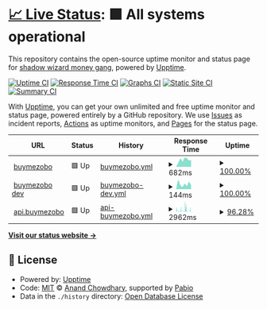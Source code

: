 # [📈 Live Status](https://mossgrid.github.io/sentinel): <!--live status--> **🟩 All systems operational**

This repository contains the open-source uptime monitor and status page for [shadow wizard money gang](https://mossgrid.netlify.app/), powered by [Upptime](https://github.com/upptime/upptime).

[![Uptime CI](https://github.com/mossgrid/sentinel/workflows/Uptime%20CI/badge.svg)](https://github.com/mossgrid/sentinel/actions?query=workflow%3A%22Uptime+CI%22)
[![Response Time CI](https://github.com/mossgrid/sentinel/workflows/Response%20Time%20CI/badge.svg)](https://github.com/mossgrid/sentinel/actions?query=workflow%3A%22Response+Time+CI%22)
[![Graphs CI](https://github.com/mossgrid/sentinel/workflows/Graphs%20CI/badge.svg)](https://github.com/mossgrid/sentinel/actions?query=workflow%3A%22Graphs+CI%22)
[![Static Site CI](https://github.com/mossgrid/sentinel/workflows/Static%20Site%20CI/badge.svg)](https://github.com/mossgrid/sentinel/actions?query=workflow%3A%22Static+Site+CI%22)
[![Summary CI](https://github.com/mossgrid/sentinel/workflows/Summary%20CI/badge.svg)](https://github.com/mossgrid/sentinel/actions?query=workflow%3A%22Summary+CI%22)

With [Upptime](https://upptime.js.org), you can get your own unlimited and free uptime monitor and status page, powered entirely by a GitHub repository. We use [Issues](https://github.com/mossgrid/sentinel/issues) as incident reports, [Actions](https://github.com/mossgrid/sentinel/actions) as uptime monitors, and [Pages](https://mossgrid.github.io/sentinel) for the status page.

<!--start: status pages-->
<!-- This summary is generated by Upptime (https://github.com/upptime/upptime) -->
<!-- Do not edit this manually, your changes will be overwritten -->
<!-- prettier-ignore -->
| URL | Status | History | Response Time | Uptime |
| --- | ------ | ------- | ------------- | ------ |
| <img alt="" src="https://icons.duckduckgo.com/ip3/buymezobo.ng.ico" height="13"> [buymezobo](https://buymezobo.ng) | 🟩 Up | [buymezobo.yml](https://github.com/mossgrid/sentinel/commits/HEAD/history/buymezobo.yml) | <details><summary><img alt="Response time graph" src="./graphs/buymezobo/response-time-week.png" height="20"> 682ms</summary><br><a href="https://mossgrid.github.io/sentinel/history/buymezobo"><img alt="Response time 593" src="https://img.shields.io/endpoint?url=https%3A%2F%2Fraw.githubusercontent.com%2Fmossgrid%2Fsentinel%2FHEAD%2Fapi%2Fbuymezobo%2Fresponse-time.json"></a><br><a href="https://mossgrid.github.io/sentinel/history/buymezobo"><img alt="24-hour response time 680" src="https://img.shields.io/endpoint?url=https%3A%2F%2Fraw.githubusercontent.com%2Fmossgrid%2Fsentinel%2FHEAD%2Fapi%2Fbuymezobo%2Fresponse-time-day.json"></a><br><a href="https://mossgrid.github.io/sentinel/history/buymezobo"><img alt="7-day response time 682" src="https://img.shields.io/endpoint?url=https%3A%2F%2Fraw.githubusercontent.com%2Fmossgrid%2Fsentinel%2FHEAD%2Fapi%2Fbuymezobo%2Fresponse-time-week.json"></a><br><a href="https://mossgrid.github.io/sentinel/history/buymezobo"><img alt="30-day response time 635" src="https://img.shields.io/endpoint?url=https%3A%2F%2Fraw.githubusercontent.com%2Fmossgrid%2Fsentinel%2FHEAD%2Fapi%2Fbuymezobo%2Fresponse-time-month.json"></a><br><a href="https://mossgrid.github.io/sentinel/history/buymezobo"><img alt="1-year response time 593" src="https://img.shields.io/endpoint?url=https%3A%2F%2Fraw.githubusercontent.com%2Fmossgrid%2Fsentinel%2FHEAD%2Fapi%2Fbuymezobo%2Fresponse-time-year.json"></a></details> | <details><summary><a href="https://mossgrid.github.io/sentinel/history/buymezobo">100.00%</a></summary><a href="https://mossgrid.github.io/sentinel/history/buymezobo"><img alt="All-time uptime 100.00%" src="https://img.shields.io/endpoint?url=https%3A%2F%2Fraw.githubusercontent.com%2Fmossgrid%2Fsentinel%2FHEAD%2Fapi%2Fbuymezobo%2Fuptime.json"></a><br><a href="https://mossgrid.github.io/sentinel/history/buymezobo"><img alt="24-hour uptime 100.00%" src="https://img.shields.io/endpoint?url=https%3A%2F%2Fraw.githubusercontent.com%2Fmossgrid%2Fsentinel%2FHEAD%2Fapi%2Fbuymezobo%2Fuptime-day.json"></a><br><a href="https://mossgrid.github.io/sentinel/history/buymezobo"><img alt="7-day uptime 100.00%" src="https://img.shields.io/endpoint?url=https%3A%2F%2Fraw.githubusercontent.com%2Fmossgrid%2Fsentinel%2FHEAD%2Fapi%2Fbuymezobo%2Fuptime-week.json"></a><br><a href="https://mossgrid.github.io/sentinel/history/buymezobo"><img alt="30-day uptime 100.00%" src="https://img.shields.io/endpoint?url=https%3A%2F%2Fraw.githubusercontent.com%2Fmossgrid%2Fsentinel%2FHEAD%2Fapi%2Fbuymezobo%2Fuptime-month.json"></a><br><a href="https://mossgrid.github.io/sentinel/history/buymezobo"><img alt="1-year uptime 100.00%" src="https://img.shields.io/endpoint?url=https%3A%2F%2Fraw.githubusercontent.com%2Fmossgrid%2Fsentinel%2FHEAD%2Fapi%2Fbuymezobo%2Fuptime-year.json"></a></details>
| <img alt="" src="https://icons.duckduckgo.com/ip3/buymezobo.vercel.app.ico" height="13"> [buymezobo dev](https://buymezobo.vercel.app/) | 🟩 Up | [buymezobo-dev.yml](https://github.com/mossgrid/sentinel/commits/HEAD/history/buymezobo-dev.yml) | <details><summary><img alt="Response time graph" src="./graphs/buymezobo-dev/response-time-week.png" height="20"> 144ms</summary><br><a href="https://mossgrid.github.io/sentinel/history/buymezobo-dev"><img alt="Response time 147" src="https://img.shields.io/endpoint?url=https%3A%2F%2Fraw.githubusercontent.com%2Fmossgrid%2Fsentinel%2FHEAD%2Fapi%2Fbuymezobo-dev%2Fresponse-time.json"></a><br><a href="https://mossgrid.github.io/sentinel/history/buymezobo-dev"><img alt="24-hour response time 106" src="https://img.shields.io/endpoint?url=https%3A%2F%2Fraw.githubusercontent.com%2Fmossgrid%2Fsentinel%2FHEAD%2Fapi%2Fbuymezobo-dev%2Fresponse-time-day.json"></a><br><a href="https://mossgrid.github.io/sentinel/history/buymezobo-dev"><img alt="7-day response time 144" src="https://img.shields.io/endpoint?url=https%3A%2F%2Fraw.githubusercontent.com%2Fmossgrid%2Fsentinel%2FHEAD%2Fapi%2Fbuymezobo-dev%2Fresponse-time-week.json"></a><br><a href="https://mossgrid.github.io/sentinel/history/buymezobo-dev"><img alt="30-day response time 113" src="https://img.shields.io/endpoint?url=https%3A%2F%2Fraw.githubusercontent.com%2Fmossgrid%2Fsentinel%2FHEAD%2Fapi%2Fbuymezobo-dev%2Fresponse-time-month.json"></a><br><a href="https://mossgrid.github.io/sentinel/history/buymezobo-dev"><img alt="1-year response time 147" src="https://img.shields.io/endpoint?url=https%3A%2F%2Fraw.githubusercontent.com%2Fmossgrid%2Fsentinel%2FHEAD%2Fapi%2Fbuymezobo-dev%2Fresponse-time-year.json"></a></details> | <details><summary><a href="https://mossgrid.github.io/sentinel/history/buymezobo-dev">100.00%</a></summary><a href="https://mossgrid.github.io/sentinel/history/buymezobo-dev"><img alt="All-time uptime 100.00%" src="https://img.shields.io/endpoint?url=https%3A%2F%2Fraw.githubusercontent.com%2Fmossgrid%2Fsentinel%2FHEAD%2Fapi%2Fbuymezobo-dev%2Fuptime.json"></a><br><a href="https://mossgrid.github.io/sentinel/history/buymezobo-dev"><img alt="24-hour uptime 100.00%" src="https://img.shields.io/endpoint?url=https%3A%2F%2Fraw.githubusercontent.com%2Fmossgrid%2Fsentinel%2FHEAD%2Fapi%2Fbuymezobo-dev%2Fuptime-day.json"></a><br><a href="https://mossgrid.github.io/sentinel/history/buymezobo-dev"><img alt="7-day uptime 100.00%" src="https://img.shields.io/endpoint?url=https%3A%2F%2Fraw.githubusercontent.com%2Fmossgrid%2Fsentinel%2FHEAD%2Fapi%2Fbuymezobo-dev%2Fuptime-week.json"></a><br><a href="https://mossgrid.github.io/sentinel/history/buymezobo-dev"><img alt="30-day uptime 100.00%" src="https://img.shields.io/endpoint?url=https%3A%2F%2Fraw.githubusercontent.com%2Fmossgrid%2Fsentinel%2FHEAD%2Fapi%2Fbuymezobo-dev%2Fuptime-month.json"></a><br><a href="https://mossgrid.github.io/sentinel/history/buymezobo-dev"><img alt="1-year uptime 100.00%" src="https://img.shields.io/endpoint?url=https%3A%2F%2Fraw.githubusercontent.com%2Fmossgrid%2Fsentinel%2FHEAD%2Fapi%2Fbuymezobo-dev%2Fuptime-year.json"></a></details>
| <img alt="" src="https://icons.duckduckgo.com/ip3/core.buymezobo.ng.ico" height="13"> [api.buymezobo](https://core.buymezobo.ng/api/healthcheck) | 🟩 Up | [api-buymezobo.yml](https://github.com/mossgrid/sentinel/commits/HEAD/history/api-buymezobo.yml) | <details><summary><img alt="Response time graph" src="./graphs/api-buymezobo/response-time-week.png" height="20"> 2962ms</summary><br><a href="https://mossgrid.github.io/sentinel/history/api-buymezobo"><img alt="Response time 2262" src="https://img.shields.io/endpoint?url=https%3A%2F%2Fraw.githubusercontent.com%2Fmossgrid%2Fsentinel%2FHEAD%2Fapi%2Fapi-buymezobo%2Fresponse-time.json"></a><br><a href="https://mossgrid.github.io/sentinel/history/api-buymezobo"><img alt="24-hour response time 2734" src="https://img.shields.io/endpoint?url=https%3A%2F%2Fraw.githubusercontent.com%2Fmossgrid%2Fsentinel%2FHEAD%2Fapi%2Fapi-buymezobo%2Fresponse-time-day.json"></a><br><a href="https://mossgrid.github.io/sentinel/history/api-buymezobo"><img alt="7-day response time 2962" src="https://img.shields.io/endpoint?url=https%3A%2F%2Fraw.githubusercontent.com%2Fmossgrid%2Fsentinel%2FHEAD%2Fapi%2Fapi-buymezobo%2Fresponse-time-week.json"></a><br><a href="https://mossgrid.github.io/sentinel/history/api-buymezobo"><img alt="30-day response time 1888" src="https://img.shields.io/endpoint?url=https%3A%2F%2Fraw.githubusercontent.com%2Fmossgrid%2Fsentinel%2FHEAD%2Fapi%2Fapi-buymezobo%2Fresponse-time-month.json"></a><br><a href="https://mossgrid.github.io/sentinel/history/api-buymezobo"><img alt="1-year response time 2262" src="https://img.shields.io/endpoint?url=https%3A%2F%2Fraw.githubusercontent.com%2Fmossgrid%2Fsentinel%2FHEAD%2Fapi%2Fapi-buymezobo%2Fresponse-time-year.json"></a></details> | <details><summary><a href="https://mossgrid.github.io/sentinel/history/api-buymezobo">96.28%</a></summary><a href="https://mossgrid.github.io/sentinel/history/api-buymezobo"><img alt="All-time uptime 97.21%" src="https://img.shields.io/endpoint?url=https%3A%2F%2Fraw.githubusercontent.com%2Fmossgrid%2Fsentinel%2FHEAD%2Fapi%2Fapi-buymezobo%2Fuptime.json"></a><br><a href="https://mossgrid.github.io/sentinel/history/api-buymezobo"><img alt="24-hour uptime 95.45%" src="https://img.shields.io/endpoint?url=https%3A%2F%2Fraw.githubusercontent.com%2Fmossgrid%2Fsentinel%2FHEAD%2Fapi%2Fapi-buymezobo%2Fuptime-day.json"></a><br><a href="https://mossgrid.github.io/sentinel/history/api-buymezobo"><img alt="7-day uptime 96.28%" src="https://img.shields.io/endpoint?url=https%3A%2F%2Fraw.githubusercontent.com%2Fmossgrid%2Fsentinel%2FHEAD%2Fapi%2Fapi-buymezobo%2Fuptime-week.json"></a><br><a href="https://mossgrid.github.io/sentinel/history/api-buymezobo"><img alt="30-day uptime 97.71%" src="https://img.shields.io/endpoint?url=https%3A%2F%2Fraw.githubusercontent.com%2Fmossgrid%2Fsentinel%2FHEAD%2Fapi%2Fapi-buymezobo%2Fuptime-month.json"></a><br><a href="https://mossgrid.github.io/sentinel/history/api-buymezobo"><img alt="1-year uptime 97.21%" src="https://img.shields.io/endpoint?url=https%3A%2F%2Fraw.githubusercontent.com%2Fmossgrid%2Fsentinel%2FHEAD%2Fapi%2Fapi-buymezobo%2Fuptime-year.json"></a></details>

<!--end: status pages-->

[**Visit our status website →**](https://mossgrid.github.io/sentinel)

## 📄 License

- Powered by: [Upptime](https://github.com/upptime/upptime)
- Code: [MIT](./LICENSE) © [Anand Chowdhary](https://anandchowdhary.com), supported by [Pabio](https://pabio.com)
- Data in the `./history` directory: [Open Database License](https://opendatacommons.org/licenses/odbl/1-0/)
